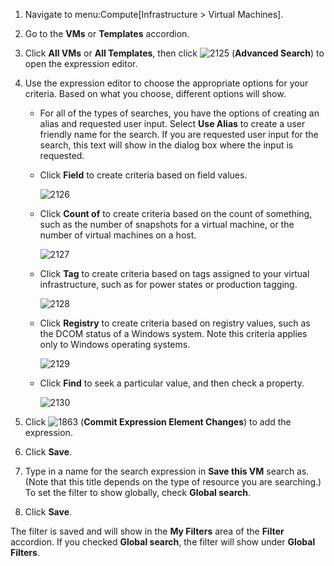 1.  Navigate to menu:Compute\[Infrastructure \> Virtual Machines\].

2.  Go to the **VMs** or **Templates** accordion.

3.  Click **All VMs** or **All Templates**, then click ![2125](2125.png)
    (**Advanced Search**) to open the expression editor.

4.  Use the expression editor to choose the appropriate options for your
    criteria. Based on what you choose, different options will show.
    
      - For all of the types of searches, you have the options of
        creating an alias and requested user input. Select **Use Alias**
        to create a user friendly name for the search. If you are
        requested user input for the search, this text will show in the
        dialog box where the input is requested.
    
      - Click **Field** to create criteria based on field values.
        
        ![2126](2126.png)
    
      - Click **Count of** to create criteria based on the count of
        something, such as the number of snapshots for a virtual
        machine, or the number of virtual machines on a host.
        
        ![2127](2127.png)
    
      - Click **Tag** to create criteria based on tags assigned to your
        virtual infrastructure, such as for power states or production
        tagging.
        
        ![2128](2128.png)
    
      - Click **Registry** to create criteria based on registry values,
        such as the DCOM status of a Windows system. Note this criteria
        applies only to Windows operating systems.
        
        ![2129](2129.png)
    
      - Click **Find** to seek a particular value, and then check a
        property.
        
        ![2130](2130.png)

5.  Click ![1863](1863.png) (**Commit Expression Element Changes**) to
    add the expression.

6.  Click **Save**.

7.  Type in a name for the search expression in **Save this VM** search
    as. (Note that this title depends on the type of resource you are
    searching.) To set the filter to show globally, check **Global
    search**.

8.  Click **Save**.

The filter is saved and will show in the **My Filters** area of the
**Filter** accordion. If you checked **Global search**, the filter will
show under **Global Filters**.
